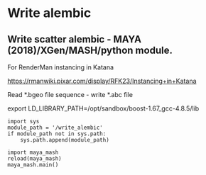 Write alembic
=================

Write scatter alembic - MAYA (2018)/XGen/MASH/python module.
------------------------------------------------------------

For RenderMan instancing in Katana

https://rmanwiki.pixar.com/display/RFK23/Instancing+in+Katana

Read *.bgeo file sequence - write *.abc file


export LD_LIBRARY_PATH=/opt/sandbox/boost-1.67_gcc-4.8.5/lib



	import sys
	module_path = '/write_alembic'
	if module_path not in sys.path:
		sys.path.append(module_path)
		
	import maya_mash
	reload(maya_mash)
	maya_mash.main()
